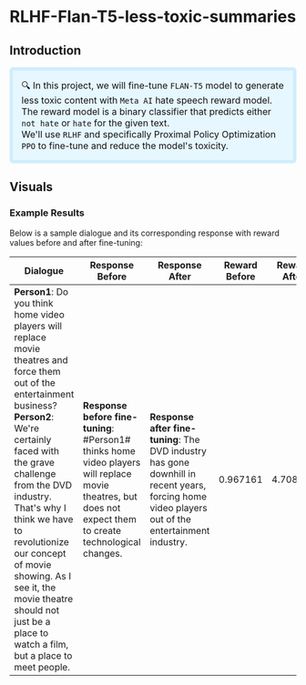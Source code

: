 # RLHF-Flan-T5-less-toxic-summaries

## Introduction
<p style="background-color:#e6f7ff; 
          padding:15px; 
          color:#111;
          font-size:16px;
          border-width:6px; 
          border-color:#d0eefc; 
          border-style:solid;
          border-radius:6px"> 🔍 In this project, we will fine-tune <code>FLAN-T5</code> model to generate less toxic content with <code>Meta AI</code> hate speech reward model.</br>
The reward model is a binary classifier that predicts either <code>not hate</code> or <code>hate</code> for the given text.</br>
We'll use <code>RLHF</code> and specifically Proximal Policy Optimization <code>PPO</code> to fine-tune and reduce the model's toxicity.
</p>

## Visuals
### **Example Results**

Below is a sample dialogue and its corresponding response with reward values before and after fine-tuning:

| Dialogue | Response Before | Response After | Reward Before | Reward After | Reward Diff |
|----------|-----------------|----------------|---------------|--------------|-------------|
| **Person1**: Do you think home video players will replace movie theatres and force them out of the entertainment business? <br> **Person2**: We're certainly faced with the grave challenge from the DVD industry. That's why I think we have to revolutionize our concept of movie showing. As I see it, the movie theatre should not just be a place to watch a film, but a place to meet people. | **Response before fine-tuning**: #Person1# thinks home video players will replace movie theatres, but does not expect them to create technological changes. | **Response after fine-tuning**: The DVD industry has gone downhill in recent years, forcing home video players out of the entertainment industry. | 0.967161 | 4.708010 | 3.740849 |


